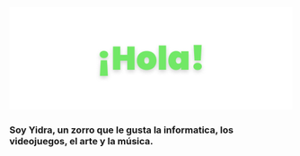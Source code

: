 <Nav id= Presentación>
  <p align= center>
    <picture>
      <img draggable= "false" aria-hidden type="image/png" src="./Salud0.png">
    </picture>
    <H3>
      Soy Yidra, un zorro que le gusta la informatica, los videojuegos, el arte y la música.
    </H3>
  </p>
</Nav>
